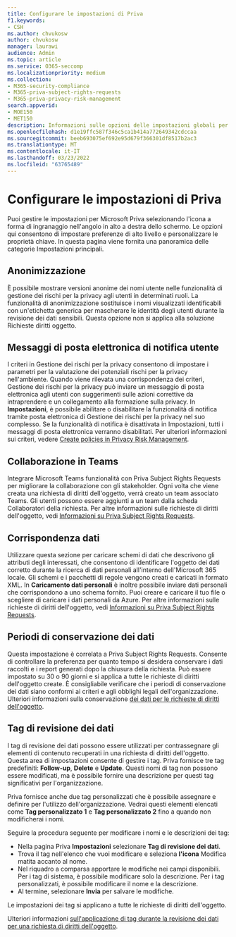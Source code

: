 ```yaml
---
title: Configurare le impostazioni di Priva
f1.keywords:
- CSH
ms.author: chvukosw
author: chvukosw
manager: laurawi
audience: Admin
ms.topic: article
ms.service: O365-seccomp
ms.localizationpriority: medium
ms.collection:
- M365-security-compliance
- M365-priva-subject-rights-requests
- M365-priva-privacy-risk-management
search.appverid:
- MOE150
- MET150
description: Informazioni sulle opzioni delle impostazioni globali per Microsoft Priva.
ms.openlocfilehash: d1e19ffc587f346c5ca1b414a772649342cdccaa
ms.sourcegitcommit: beeb693075ef692e95d679f366301df8517b2ac3
ms.translationtype: MT
ms.contentlocale: it-IT
ms.lasthandoff: 03/23/2022
ms.locfileid: "63765489"
---
```

# <a name="configure-priva-settings"></a>Configurare le impostazioni di Priva

Puoi gestire le impostazioni per Microsoft Priva selezionando l'icona a forma di ingranaggio nell'angolo in alto a destra dello schermo. Le opzioni qui consentono di impostare preferenze di alto livello e personalizzare le proprietà chiave. In questa pagina viene fornita una panoramica delle categorie Impostazioni principali.

## <a name="anonymization"></a>Anonimizzazione

È possibile mostrare versioni anonime dei nomi utente nelle funzionalità di gestione dei rischi per la privacy agli utenti in determinati ruoli. La funzionalità di anonimizzazione sostituisce i nomi visualizzati identificabili con un'etichetta generica per mascherare le identità degli utenti durante la revisione dei dati sensibili. Questa opzione non si applica alla soluzione Richieste diritti oggetto.

## <a name="user-notification-emails"></a>Messaggi di posta elettronica di notifica utente  

I criteri in Gestione dei rischi per la privacy consentono di impostare i parametri per la valutazione dei potenziali rischi per la privacy nell'ambiente. Quando viene rilevata una corrispondenza dei criteri, Gestione dei rischi per la privacy può inviare un messaggio di posta elettronica agli utenti con suggerimenti sulle azioni correttive da intraprendere e un collegamento alla formazione sulla privacy. In **Impostazioni**, è possibile abilitare o disabilitare la funzionalità di notifica tramite posta elettronica di Gestione dei rischi per la privacy nel suo complesso. Se la funzionalità di notifica è disattivata in Impostazioni, tutti i messaggi di posta elettronica verranno disabilitati. Per ulteriori informazioni sui criteri, vedere [Create policies in Privacy Risk Management](risk-management-policies.md).

## <a name="teams-collaboration"></a>Collaborazione in Teams  

Integrare Microsoft Teams funzionalità con Priva Subject Rights Requests per migliorare la collaborazione con gli stakeholder. Ogni volta che viene creata una richiesta di diritti dell'oggetto, verrà creato un team associato Teams. Gli utenti possono essere aggiunti a un team dalla scheda Collaboratori della richiesta. Per altre informazioni sulle richieste di diritti dell'oggetto, vedi [Informazioni su Priva Subject Rights Requests](subject-rights-requests.md).

## <a name="data-matching"></a>Corrispondenza dati  

Utilizzare questa sezione per caricare schemi di dati che descrivono gli attributi degli interessati, che consentono di identificare l'oggetto dei dati corretto durante la ricerca di dati personali all'interno dell'Microsoft 365 locale. Gli schemi e i pacchetti di regole vengono creati e caricati in formato XML. In **Caricamento dati personali** è inoltre possibile inviare dati personali che corrispondono a uno schema fornito. Puoi creare e caricare il tuo file o scegliere di caricare i dati personali da Azure. Per altre informazioni sulle richieste di diritti dell'oggetto, vedi [Informazioni su Priva Subject Rights Requests](subject-rights-requests.md).

## <a name="data-retention-periods"></a>Periodi di conservazione dei dati

Questa impostazione è correlata a Priva Subject Rights Requests. Consente di controllare la preferenza per quanto tempo si desidera conservare i dati raccolti e i report generati dopo la chiusura della richiesta. Può essere impostato su 30 o 90 giorni e si applica a tutte le richieste di diritti dell'oggetto create. È consigliabile verificare che i periodi di conservazione dei dati siano conformi ai criteri e agli obblighi legali dell'organizzazione. Ulteriori informazioni sulla conservazione [dei dati per le richieste di diritti dell'oggetto](subject-rights-requests-reports.md#retention-periods-for-reports-and-data).

## <a name="data-review-tags"></a>Tag di revisione dei dati

I tag di revisione dei dati possono essere utilizzati per contrassegnare gli elementi di contenuto recuperati in una richiesta di diritti dell'oggetto. Questa area di impostazioni consente di gestire i tag. Priva fornisce tre tag predefiniti: **Follow-up**, **Delete** e **Update**. Questi nomi di tag non possono essere modificati, ma è possibile fornire una descrizione per questi tag significativi per l'organizzazione.

Priva fornisce anche due tag personalizzati che è possibile assegnare e definire per l'utilizzo dell'organizzazione. Vedrai questi elementi elencati come **Tag personalizzato 1** e **Tag personalizzato 2** fino a quando non modificherai i nomi.

Seguire la procedura seguente per modificare i nomi e le descrizioni dei tag:

- Nella pagina Priva **Impostazioni** selezionare **Tag di revisione dei dati**.
- Trova il tag nell'elenco che vuoi modificare e seleziona **l'icona** Modifica matita accanto al nome.
- Nel riquadro a comparsa apportare le modifiche nei campi disponibili. Per i tag di sistema, è possibile modificare solo la descrizione. Per i tag personalizzati, è possibile modificare il nome e la descrizione.
- Al termine, selezionare **Invia** per salvare le modifiche.

Le impostazioni dei tag si applicano a tutte le richieste di diritti dell'oggetto.

Ulteriori informazioni [sull'applicazione di tag durante la revisione dei dati per una richiesta di diritti dell'oggetto](subject-rights-requests-data-review.md#apply-tags).